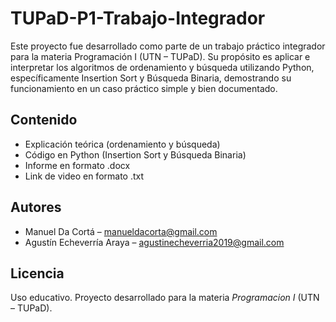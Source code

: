 # TUPaD-P1-Trabajo-Integrador

Este proyecto fue desarrollado como parte de un trabajo práctico integrador para la materia Programación I (UTN – TUPaD). Su propósito es aplicar e interpretar los algoritmos de ordenamiento y búsqueda utilizando Python, específicamente Insertion Sort y Búsqueda Binaria, demostrando su funcionamiento en un caso práctico simple y bien documentado.

## Contenido

- Explicación teórica (ordenamiento y búsqueda)
- Código en Python (Insertion Sort y Búsqueda Binaria)
- Informe en formato .docx
- Link de video en formato .txt

## Autores

- Manuel Da Cortá – manueldacorta@gmail.com  
- Agustín Echeverría Araya – agustinecheverria2019@gmail.com

## Licencia

Uso educativo. Proyecto desarrollado para la materia *Programacion I* (UTN – TUPaD).
